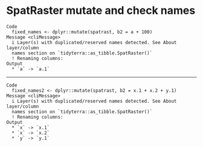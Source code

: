 # SpatRaster mutate and check names

    Code
      fixed_names <- dplyr::mutate(spatrast, b2 = a + 100)
    Message <cliMessage>
      i Layer(s) with duplicated/reserved names detected. See About layer/column
      names section on `tidyterra::as_tibble.SpatRaster()`
      ! Renaming columns:
    Output
      * `a` -> `a.1`

---

    Code
      fixed_names2 <- dplyr::mutate(spatrast, b2 = x.1 + x.2 + y.1)
    Message <cliMessage>
      i Layer(s) with duplicated/reserved names detected. See About layer/column
      names section on `tidyterra::as_tibble.SpatRaster()`
      ! Renaming columns:
    Output
      * `x` -> `x.1`
      * `x` -> `x.2`
      * `y` -> `y.1`

